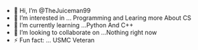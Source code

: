 - 👋 Hi, I’m @TheJuiceman99
- 👀 I’m interested in ... Programming and Learing more About CS
- 🌱 I’m currently learning ...Python And C++
- 💞️ I’m looking to collaborate on ...Nothing right now
- ⚡ Fun fact: ... USMC Veteran

<!---
TheJuiceman99/TheJuiceman99 is a ✨ special ✨ repository because its `README.md` (this file) appears on your GitHub profile.
You can click the Preview link to take a look at your changes.
--->
